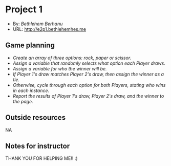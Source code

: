 # Project 1
+ By: *Bethlehem Berhanu*
+ URL: <http://e2p1.bethlehemhes.me>

## Game planning
+ _Create an array of three options: rock, paper or scissor._
+ _Assign a variable that randomly selects what option each Player draws._
+ _Assign a variable for who the winner will be._
+ _If Player 1's draw matches Player 2's draw, then assign the winner as a tie._
+ _Otherwise, cycle through each option for both Players, stating who wins in each instance._
+ _Report the results of Player 1's draw, Player 2's draw, and the winner to the page._


## Outside resources
NA

## Notes for instructor
THANK YOU FOR HELPING ME!! :)